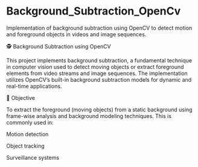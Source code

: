 # Background_Subtraction_OpenCv
Implementation of background subtraction using OpenCV to detect motion and foreground objects in videos and image sequences.


🕵️ Background Subtraction using OpenCV


This project implements background subtraction, a fundamental technique in computer vision used to detect moving objects or extract foreground elements from video streams and image sequences. 
 The implementation utilizes OpenCV’s built-in background subtraction models for dynamic and real-time applications.

🎯 Objective


To extract the foreground (moving objects) from a static background using frame-wise analysis and background modeling techniques. This is commonly used in:


Motion detection

Object tracking

Surveillance systems
